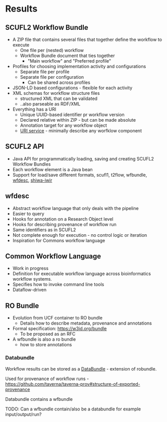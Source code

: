 # Results

## SCUFL2 Workflow Bundle

* A ZIP file that contains several files that together define the workflow to execute
  * One file per (nested) workflow
  * Workflow Bundle document that ties together
    * "Main workflow" and "Preferred profile"
* Profiles for choosing implementation activity and configurations
  * Separate file per profile
  * Separate file per configuration 
    * Can be shared across profiles 
* JSON-LD based configurations - flexible for each activity
* XML schemas for workflow structure files
  * structured XML that can be validated
  * ..also parseable as RDF/XML
* Everything has a URI
  * Unique UUID-based identifier pr workflow version
  * Declared relative within ZIP - but can be made absolute
  * Annotation target for any workflow object
  * [URI service](http://guess.taverna.org.uk/) - minimally describe any worfklow component
 

## SCUFL2 API

* Java API for programmatically loading, saving and creating SCUFL2 Workflow Bundles
* Each workflow element is a Java bean
* Support for load/save different formats, scufl1, t2flow, wfbundle, [wfdesc](https://github.com/apache/incubator-taverna-language/tree/master/taverna-scufl2-wfdesc), [shiwa-iwir](https://github.com/stain/scufl2-iwir)

## wfdesc

* Abstract workflow language that only deals with the pipeline
* Easier to query 
* Hooks for annotation on a Research Object level
* Hooks for describing provenance of workflow run
* Same identifiers as in SCUFL2
* Not complete enough for execution - no control logic or iteration
* Inspiration for Commons workflow language

## Common Workflow Language

* Work in progress
* Definition for executable workflow language across bioinformatics workflow systems.
* Specifies how to invoke command line tools
* Dataflow-driven

## RO Bundle

* Evolution from UCF container to RO bundle
  * Details how to describe metadata, provenance and annotations 
* Formal specification: https://w3id.org/bundle
  * To be proposed as an RFC
* A wfbundle is also a ro bundle
  * how to store annotations

### Databundle

Workflow results can be stored as a [DataBundle](https://github.com/apache/incubator-taverna-language/tree/master/taverna-databundle) - extension of robundle.

Used for provenance of workflow runs -
https://github.com/taverna/taverna-prov#structure-of-exported-provenance

Databundle contains a wfbundle

TODO: Can a wfbundle contain/also be a databundle for example input/output/run?

